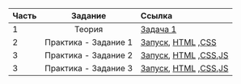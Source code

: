 | Часть |       Задание        | Ссылка                               |
| ----- | :------------------: | :----------------------------------- |
| 1     |        Теория        | [Задача 1]([https://fxshxr.github.io/frontend-test/theory-1/](https://github.com/fxshxr/frontend-test/blob/main/theory-1/answer.md))                         |
| 2     | Практика - Задание 1 | [Запуск](https://fxshxr.github.io/frontend-test/practice-1/), [HTML](https://github.com/fxshxr/frontend-test/blob/main/practice-1/index.html) ,[CSS](https://github.com/fxshxr/frontend-test/blob/main/practice-1/styles.css) |
| 3     | Практика - Задание 2 | [Запуск](https://fxshxr.github.io/frontend-test/practice-2/), [HTML](https://github.com/fxshxr/frontend-test/blob/main/practice-2/index.html) ,[CSS](https://github.com/fxshxr/frontend-test/blob/main/practice-2/styles.css),[JS](https://github.com/fxshxr/frontend-test/blob/main/practice-2/index.js) |
| 3     | Практика - Задание 3 | [Запуск](https://fxshxr.github.io/frontend-test/practice-3/), [HTML](https://github.com/fxshxr/frontend-test/blob/main/practice-3/index.html) ,[CSS](https://github.com/fxshxr/frontend-test/blob/main/practice-3/styles.css),[JS](https://github.com/fxshxr/frontend-test/blob/main/practice-3/index.js) |
